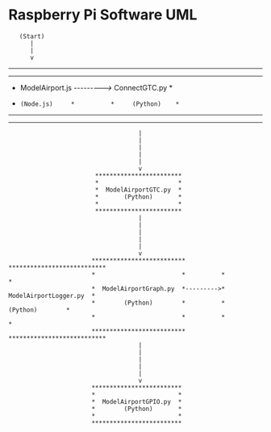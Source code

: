 # Raspberry Pi Software UML

       (Start)
          |
          |
          v
*********************          *******************
*                   *          *                 *
*  ModelAirport.js  *--------->*  ConnectGTC.py  *
*     (Node.js)     *          *     (Python)    *
*                   *          *                 *
*********************          *******************
                                        |
                                        |
                                        |
                                        |
                                        |
                                        v
                            ************************
                            *                      *
                            *  ModelAirportGTC.py  *
                            *       (Python)       *
                            *                      *
                            ************************
                                        |
                                        |
                                        |
                                        |
                                        |
                                        v
                           **************************          ***************************
                           *                        *          *                         *
                           *  ModelAirportGraph.py  *--------->*  ModelAirportLogger.py  *
                           *        (Python)        *          *         (Python)        *
                           *                        *          *                         *
                           **************************          ***************************
                                        |
                                        |
                                        |
                                        |
                                        |
                                        v
                           *************************
                           *                       *
                           *  ModelAirportGPIO.py  *
                           *        (Python)       *
                           *                       *
                           *************************